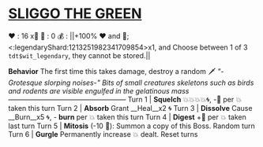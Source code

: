 # [__**SLIGGO THE GREEN**__](<https://www.youtube.com/watch?v=iMH49ieL4es>)
❤️ : 16 x👥
🔷 : 0
💰 : ||+100% ❤️ and 🔷; <:legendaryShard:1213251982341709854>x1, and Choose between 1 of 3 `tdt$wit_legendary`, they cannot be stored.||

**Behavior** The first time this takes damage, destroy a random 🗡️
*"-Grotesque slorping noises-" Bits of small creatures skeletons such as birds and rodents are visible engulfed in the gelatinous mass*
—————————————————
Turn 1  | **Squelch** 💥💥💥💥🌀, -🔷 per 💥 taken this turn
Turn 2 | **Absorb** Grant __Heal__x2 🌀
Turn 3 | **Dissolve** Cause __Burn__x5 🌀, - __burn__ per 💥 taken this turn
Turn 4 | **Digest** +🔷 per 💥 taken last turn
Turn 5 | **Mitosis** (-10 🔷): Summon a copy of this Boss. Random turn
Turn 6 | **Gurgle** Permanently increase 💥 dealt. Reset turns
